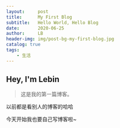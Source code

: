 ```yaml
---
layout:     post                    
title:      My First Blog           
subtitle:   Hello World, Hello Blog 
date:       2020-06-25              
author:     LB                     
header-img: img/post-bg-my-first-blog.jpg
catalog: true                       
tags:                               
    - 生活
---
```


## Hey, I'm Lebin
>这是我的第一篇博客。

以前都是看别人的博客的哈哈

今天开始我也要自己写博客啦~
